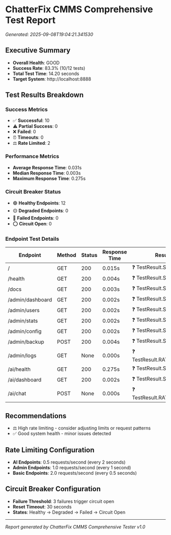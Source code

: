 # ChatterFix CMMS Comprehensive Test Report
*Generated: 2025-09-08T19:04:21.341530*

## Executive Summary
- **Overall Health**: GOOD
- **Success Rate**: 83.3% (10/12 tests)
- **Total Test Time**: 14.20 seconds
- **Target System**: http://localhost:8888

## Test Results Breakdown

### Success Metrics
- ✅ **Successful**: 10
- ⚠️ **Partial Success**: 0
- ❌ **Failed**: 0
- ⏰ **Timeouts**: 0
- ⚖️ **Rate Limited**: 2

### Performance Metrics
- **Average Response Time**: 0.031s
- **Median Response Time**: 0.003s
- **Maximum Response Time**: 0.275s

### Circuit Breaker Status
- 🟢 **Healthy Endpoints**: 12
- 🟡 **Degraded Endpoints**: 0
- 🔴 **Failed Endpoints**: 0
- ⭕ **Circuit Open**: 0

### Endpoint Test Details
| Endpoint | Method | Status | Response Time | Result |
|----------|--------|--------|---------------|--------|
| / | GET | 200 | 0.015s | ❓ TestResult.SUCCESS |
| /health | GET | 200 | 0.004s | ❓ TestResult.SUCCESS |
| /docs | GET | 200 | 0.003s | ❓ TestResult.SUCCESS |
| /admin/dashboard | GET | 200 | 0.002s | ❓ TestResult.SUCCESS |
| /admin/users | GET | 200 | 0.002s | ❓ TestResult.SUCCESS |
| /admin/stats | GET | 200 | 0.002s | ❓ TestResult.SUCCESS |
| /admin/config | GET | 200 | 0.002s | ❓ TestResult.SUCCESS |
| /admin/backup | POST | 200 | 0.004s | ❓ TestResult.SUCCESS |
| /admin/logs | GET | None | 0.000s | ❓ TestResult.RATE_LIMITED |
| /ai/health | GET | 200 | 0.275s | ❓ TestResult.SUCCESS |
| /ai/dashboard | GET | 200 | 0.002s | ❓ TestResult.SUCCESS |
| /ai/chat | POST | None | 0.000s | ❓ TestResult.RATE_LIMITED |

## Recommendations
- ⚖️ High rate limiting - consider adjusting limits or request patterns
- ✅ Good system health - minor issues detected

## Rate Limiting Configuration
- **AI Endpoints**: 0.5 requests/second (every 2 seconds)
- **Admin Endpoints**: 1.0 requests/second (every 1 second)  
- **Basic Endpoints**: 2.0 requests/second (every 0.5 seconds)

## Circuit Breaker Configuration
- **Failure Threshold**: 3 failures trigger circuit open
- **Reset Timeout**: 30 seconds
- **States**: Healthy → Degraded → Failed → Circuit Open

---
*Report generated by ChatterFix CMMS Comprehensive Tester v1.0*
